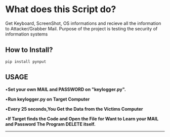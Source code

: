 # What does this Script do?

Get Keyboard, ScreenShot, OS informations and recieve all the information to Attacker/Grabber Mail.
Purpose of the project is testing the security of information systems

## How to Install?
```
pip install pynput

```

## USAGE

•**Set your own MAIL and PASSWORD on "keylogger.py".**

•**Run keylogger.py on Target Computer**

•**Every 25 seconds,You Get the Data from the Victims Computer**

•**If Target finds the Code and Open the File for Want to Learn your MAIL and Password The Program DELETE itself.**

---

